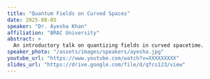 ```yaml
---
title: "Quantum Fields on Curved Spaces"
date: 2025-08-05
speaker: "Dr. Ayesha Khan"
affiliation: "BRAC University"
abstract: >
  An introductory talk on quantizing fields in curved spacetime.
speaker_photo: "/assets/images/speakers/ayesha.jpg"
youtube_url: "https://www.youtube.com/watch?v=XXXXXXXXX"
slides_url: "https://drive.google.com/file/d/qfcs123/view"
---
```

